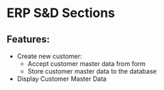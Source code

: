 # ERP S&D Sections

## Features: 
* Create new customer:
  * Accept customer master data from form
  * Store customer master data to the database
* Display Customer Master Data
